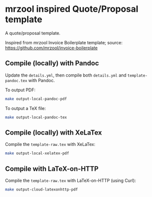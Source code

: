 # mrzool inspired Quote/Proposal template

A quote/proposal template.

Inspired from mrzool Invoice Boilerplate template; source: https://github.com/mrzool/invoice-boilerplate

## Compile (locally) with Pandoc

Update the `details.yml`, then compile both `details.yml` and `template-pandoc.tex` with Pandoc.

To output PDF:
```sh
make output-local-pandoc-pdf
```

To output a TeX file:
```sh
make output-local-pandoc-tex
```

## Compile (locally) with XeLaTex

Compile the `template-raw.tex` with XeLaTex:
```sh
make output-local-xelatex-pdf
```


## Compile with LaTeX-on-HTTP

Compile the `template-raw.tex` with LaTeX-on-HTTP (using Curl):
```sh
make output-cloud-latexonhttp-pdf
```
